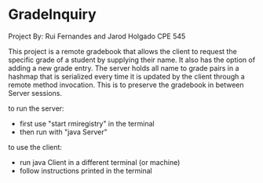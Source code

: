 # GradeInquiry
Project By:
Rui Fernandes and Jarod Holgado
CPE 545

This project is a remote gradebook that allows the client to request the specific grade of a student by supplying their name. It also has the option of adding a new grade entry. The server holds all name to grade pairs in a hashmap that is serialized every time it is updated by the client through a remote method invocation. This is to preserve the gradebook in between Server sessions.  

to run the server: 
- first use "start rmiregistry" in the terminal
- then run with "java Server"

to use the client:
- run java Client in a different terminal (or machine)
- follow instructions printed in the terminal